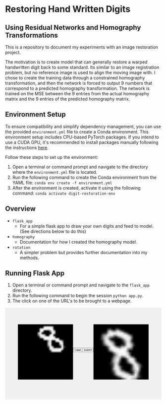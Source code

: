 # Restoring Hand Written Digits 
## Using Residual Networks and Homography Transformations

This is a repository to document my experiments with an image restoration project. 

The motivation is to create model that can generally restore a warped handwritten digit back to some standard. Its similar to an image registration problem, but no reference image is used to align the moving image with. I chose to create the training data through a constrained homography transformation, and then the network is forced to output 9 numbers that correspond to a predicted homography transformation. The network is trained on the MSE between the 9 entries from the actual homography matrix and the 9 entries of the predicted homography matrix. 

## Environment Setup

To ensure compatibility and simplify dependency management, you can use the provided `environment.yml` file to create a Conda environment. This environment setup includes CPU-based PyTorch packages. If you intend to use a CUDA GPU, it's recommended to install packages manually following the instructions [here](https://pytorch.org/get-started/locally/).

Follow these steps to set up the environment:

1. Open a terminal or command prompt and navigate to the directory where the `environment.yml` file is located.
2. Run the following command to create the Conda environment from the YAML file:
`conda env create -f environment.yml`
3. After the environment is created, activate it using the following command:
`conda activate digit-restoration-env`

## Overview

- `flask_app`
  - For a simple flask app to draw your own digits and feed to model. (See directions below to do this)
- `homography`
  - Documentation for how I created the homography model.
- `rotation`
  - A simpler problem but provides further documentation into my methods.

## Running Flask App

1. Open a terminal or command prompt and navigate to the `flask_app` directory.
2. Run the following command to begin the session `python app.py`.
3. The click on one of the URL's to be brought to a webpage.

   
<img src="img/Screenshot%202024-05-01%20091725.png" width="650">
